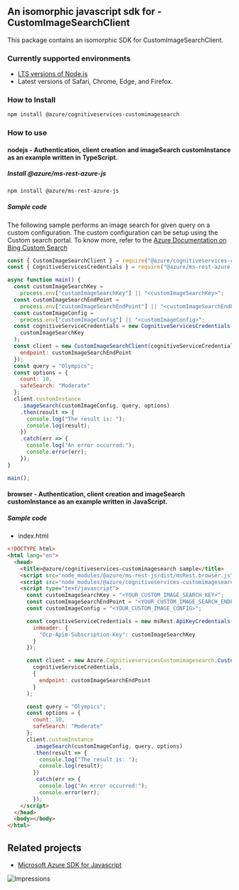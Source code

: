 ## An isomorphic javascript sdk for - CustomImageSearchClient

This package contains an isomorphic SDK for CustomImageSearchClient.

### Currently supported environments

- [LTS versions of Node.js](https://github.com/nodejs/release#release-schedule)
- Latest versions of Safari, Chrome, Edge, and Firefox.

### How to Install

```bash
npm install @azure/cognitiveservices-customimagesearch
```

### How to use

#### nodejs - Authentication, client creation and imageSearch customInstance as an example written in TypeScript.

##### Install @azure/ms-rest-azure-js

```bash
npm install @azure/ms-rest-azure-js
```

##### Sample code
The following sample performs an image search for given query on a custom configuration. The custom configuration can be setup using the Custom search portal. To know more, refer to the [Azure Documentation on Bing Custom Search](https://docs.microsoft.com/azure/cognitive-services/bing-custom-search/)

```javascript
const { CustomImageSearchClient } = require("@azure/cognitiveservices-customimagesearch");
const { CognitiveServicesCredentials } = require("@azure/ms-rest-azure-js");

async function main() {
  const customImageSearchKey =
    process.env["customImageSearchKey"] || "<customImageSearchKey>";
  const customImageSearchEndPoint =
    process.env["customImageSearchEndPoint"] || "<customImageSearchEndPoint>";
  const customImageConfig =
    process.env["customImageConfig"] || "<customImageConfig>";
  const cognitiveServiceCredentials = new CognitiveServicesCredentials(
    customImageSearchKey
  );
  const client = new CustomImageSearchClient(cognitiveServiceCredentials, {
    endpoint: customImageSearchEndPoint
  });
  const query = "Olympics";
  const options = {
    count: 10,
    safeSearch: "Moderate"
  };
  client.customInstance
    .imageSearch(customImageConfig, query, options)
    .then(result => {
      console.log("The result is: ");
      console.log(result);
    })
    .catch(err => {
      console.log("An error occurred:");
      console.error(err);
    });
}

main();
```

#### browser - Authentication, client creation and imageSearch customInstance as an example written in JavaScript.

##### Sample code

- index.html
```html
<!DOCTYPE html>
<html lang="en">
  <head>
    <title>@azure/cognitiveservices-customimagesearch sample</title>
    <script src="node_modules/@azure/ms-rest-js/dist/msRest.browser.js"></script>
    <script src="node_modules/@azure/cognitiveservices-customimagesearch/dist/cognitiveservices-customimagesearch.js"></script>
    <script type="text/javascript">
      const customImageSearchKey = "<YOUR_CUSTOM_IMAGE_SEARCH_KEY>";
      const customImageSearchEndPoint = "<YOUR_CUSTOM_IMAGE_SEARCH_ENDPOINT>";
      const customImageConfig = "<YOUR_CUSTOM_IMAGE_CONFIG>";

      const cognitiveServiceCredentials = new msRest.ApiKeyCredentials({
        inHeader: {
          "Ocp-Apim-Subscription-Key": customImageSearchKey
        }
      });

      const client = new Azure.CognitiveservicesCustomimagesearch.CustomImageSearchClient(
        cognitiveServiceCredentials,
        {
          endpoint: customImageSearchEndPoint
        }
      );

      const query = "Olympics";
      const options = {
        count: 10,
        safeSearch: "Moderate"
      };
      client.customInstance
        .imageSearch(customImageConfig, query, options)
        .then(result => {
          console.log("The result is: ");
          console.log(result);
        })
        .catch(err => {
          console.log("An error occurred:");
          console.error(err);
        });
    </script>
  </head>
  <body></body>
</html>
```

## Related projects

- [Microsoft Azure SDK for Javascript](https://github.com/Azure/azure-sdk-for-js)

![Impressions](https://azure-sdk-impressions.azurewebsites.net/api/impressions/azure-sdk-for-js%2Fsdk%2Fcognitiveservices%2Fcognitiveservices-customimagesearch%2FREADME.png)